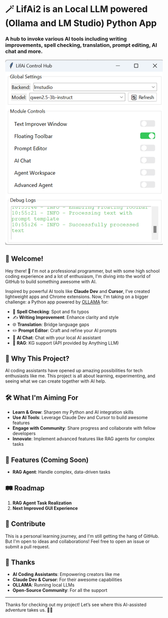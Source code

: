 # 🪄 LifAi2 is an Local LLM powered (Ollama and LM Studio) Python App

### A hub to invoke various AI tools including writing improvements, spell checking, translation, prompt editing, AI chat and more.

![Hub Screenshot](assets/hub.png)

## 🚀 Welcome!

Hey there! 👋 I'm not a professional programmer, but with some high school coding experience and a lot of enthusiasm, I'm diving into the world of GitHub to build something awesome with AI.

Inspired by powerful AI tools like **Claude Dev** and **Cursor**, I've created lightweight apps and Chrome extensions. Now, I'm taking on a bigger challenge: a Python app powered by [OLLAMA](https://ollama.ai/) for:

- 📝 **Spell Checking**: Spot and fix typos
- ✍️ **Writing Improvement**: Enhance clarity and style
- 🌐 **Translation**: Bridge language gaps
- ✏️ **Prompt Editor**: Craft and refine your AI prompts
- 💬 **AI Chat**: Chat with your local AI assistant
- 🚀 **RAG**: KG support (API provided by Anything LLM)

## 🎯 Why This Project?

AI coding assistants have opened up amazing possibilities for tech enthusiasts like me. This project is all about learning, experimenting, and seeing what we can create together with AI help.

## 🛠 What I'm Aiming For

- **Learn & Grow**: Sharpen my Python and AI integration skills
- **Use AI Tools**: Leverage Claude Dev and Cursor to build awesome features
- **Engage with Community**: Share progress and collaborate with fellow developers
- **Innovate**: Implement advanced features like RAG agents for complex tasks

## 🔧 Features (Coming Soon)

- **RAG Agent**: Handle complex, data-driven tasks

## 🛤 Roadmap

1. **RAG Agent Task Realization**
2. **Next Improved GUI Experience**

## 🤝 Contribute

This is a personal learning journey, and I'm still getting the hang of GitHub. But I'm open to ideas and collaborations! Feel free to open an issue or submit a pull request.

## 🙏 Thanks

- **AI Coding Assistants**: Empowering creators like me
- **Claude Dev & Cursor**: For their awesome capabilities
- **OLLAMA**: Running local LLMs
- **Open-Source Community**: For all the support

---

Thanks for checking out my project! Let’s see where this AI-assisted adventure takes us. 🚀✨